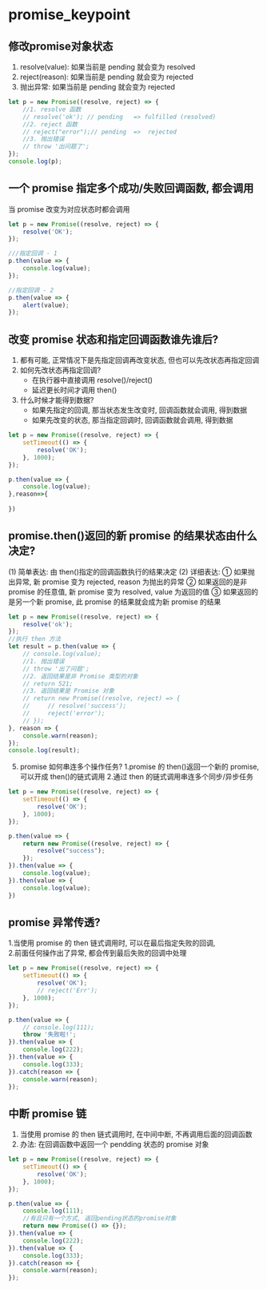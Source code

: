 # promise_keypoint


## 修改promise对象状态
1. resolve(value):  如果当前是 pending 就会变为 resolved 
2. reject(reason):  如果当前是 pending 就会变为 rejected 
3. 抛出异常:  如果当前是 pending 就会变为 rejected 
```js
let p = new Promise((resolve, reject) => {
    //1. resolve 函数
    // resolve('ok'); // pending   => fulfilled (resolved)
    //2. reject 函数
    // reject("error");// pending  =>  rejected 
    //3. 抛出错误
    // throw '出问题了';
});
console.log(p);
```
## 一个 promise 指定多个成功/失败回调函数,  都会调用
当 promise 改变为对应状态时都会调用 

```js
let p = new Promise((resolve, reject) => {
    resolve('OK');
});

///指定回调 - 1
p.then(value => {
    console.log(value);
});

//指定回调 - 2
p.then(value => {
    alert(value);
});
```
## 改变 promise 状态和指定回调函数谁先谁后? 
1. 都有可能, 正常情况下是先指定回调再改变状态, 但也可以先改状态再指定回调 
2. 如何先改状态再指定回调? 
    - 在执行器中直接调用 resolve()/reject() 
    - 延迟更长时间才调用 then() 
3. 什么时候才能得到数据? 
    - 如果先指定的回调,  那当状态发生改变时,  回调函数就会调用,  得到数据 
    - 如果先改变的状态,  那当指定回调时,  回调函数就会调用,  得到数据

```js
let p = new Promise((resolve, reject) => {
    setTimeout(() => {
        resolve('OK');
    }, 1000);
});

p.then(value => {
    console.log(value);
},reason=>{
    
})
```


## promise.then()返回的新 promise 的结果状态由什么决定? 
(1)  简单表达:  由 then()指定的回调函数执行的结果决定 
(2)  详细表达: 
①  如果抛出异常,  新 promise 变为 rejected, reason 为抛出的异常 
②  如果返回的是非 promise 的任意值,  新 promise 变为 resolved, value 为返回的值 
③  如果返回的是另一个新 promise,  此 promise 的结果就会成为新 promise 的结果 

```js
let p = new Promise((resolve, reject) => {
    resolve('ok');
});
//执行 then 方法
let result = p.then(value => {
    // console.log(value);
    //1. 抛出错误
    // throw '出了问题';
    //2. 返回结果是非 Promise 类型的对象
    // return 521;
    //3. 返回结果是 Promise 对象
    // return new Promise((resolve, reject) => {
    //     // resolve('success');
    //     reject('error');
    // });
}, reason => {
    console.warn(reason);
});
console.log(result);
```

5.  promise 如何串连多个操作任务? 
1.promise 的 then()返回一个新的 promise,  可以开成 then()的链式调用 
2.通过 then 的链式调用串连多个同步/异步任务 
```js
let p = new Promise((resolve, reject) => {
    setTimeout(() => {
        resolve('OK');
    }, 1000);
});

p.then(value => {
    return new Promise((resolve, reject) => {
        resolve("success");
    });
}).then(value => {
    console.log(value);
}).then(value => {
    console.log(value);
})
```

## promise 异常传透? 
1.当使用 promise 的 then 链式调用时,  可以在最后指定失败的回调,   
2.前面任何操作出了异常,  都会传到最后失败的回调中处理 
```js
let p = new Promise((resolve, reject) => {
    setTimeout(() => {
        resolve('OK');
        // reject('Err');
    }, 1000);
});

p.then(value => {
    // console.log(111);
    throw '失败啦!';
}).then(value => {
    console.log(222);
}).then(value => {
    console.log(333);
}).catch(reason => {
    console.warn(reason);
});
```

## 中断 promise 链
1. 当使用 promise 的 then 链式调用时,  在中间中断,  不再调用后面的回调函数 
2. 办法:  在回调函数中返回一个 pendding 状态的 promise 对象 

```js
let p = new Promise((resolve, reject) => {
    setTimeout(() => {
        resolve('OK');
    }, 1000);
});

p.then(value => {
    console.log(111);
    //有且只有一个方式, 返回pending状态的promise对象
    return new Promise(() => {});
}).then(value => {
    console.log(222);
}).then(value => {
    console.log(333);
}).catch(reason => {
    console.warn(reason);
});
```